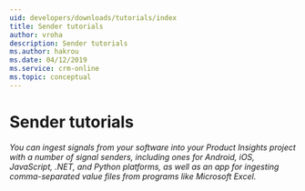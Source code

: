 ```yaml
---
uid: developers/downloads/tutorials/index
title: Sender tutorials
author: vroha
description: Sender tutorials
ms.author: hakrou
ms.date: 04/12/2019
ms.service: crm-online
ms.topic: conceptual
---
```


# Sender tutorials

_You can ingest signals from your software into your Product Insights project with a number of signal senders, including ones for Android, iOS, JavaScript, .NET, and Python platforms, as well as an app for ingesting comma-separated value files from programs like Microsoft Excel._
